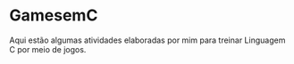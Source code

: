 # GamesemC
Aqui estão algumas atividades elaboradas por mim para treinar Linguagem C por meio de jogos. 
